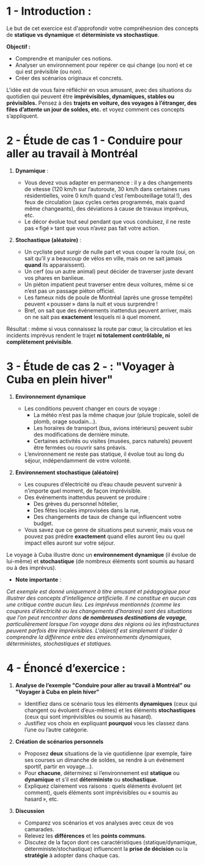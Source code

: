 
# 1 -  **Introduction :**  
Le but de cet exercice est d'approfondir votre compréhesnion des concepts de **statique vs dynamique** et **déterministe vs stochastique**.  

**Objectif :**  
- Comprendre et manipuler ces notions.  
- Analyser un environnement pour repérer ce qui change (ou non) et ce qui est prévisible (ou non).  
- Créer des scénarios originaux et concrets.  

L'idée est de vous faire réfléchir en vous amusant, avec des situations du quotidien qui peuvent être **imprévisibles, dynamiques, stables ou prévisibles.** 
Pensez à des **trajets en voiture, des voyages à l’étranger, des files d’attente un jour de soldes, etc.** et voyez comment ces concepts s’appliquent.



# 2 - Étude de cas 1 - Conduire pour aller au travail à Montréal



1. **Dynamique** :  
   - Vous devez vous adapter en permanence : il y a des changements de vitesse (120 km/h sur l’autoroute, 30 km/h dans certaines rues résidentielles, voire 0 km/h quand c’est l’embouteillage total !), des feux de circulation (aux cycles certes programmés, mais quand même changeants), des déviations à cause de travaux imprévus, etc.  
   - Le décor évolue tout seul pendant que vous conduisez, il ne reste pas « figé » tant que vous n’avez pas fait votre action.

2. **Stochastique (aléatoire)** :  
   - Un cycliste peut surgir de nulle part et vous couper la route (oui, on sait qu’il y a beaucoup de vélos en ville, mais on ne sait jamais **quand** ils apparaissent).  
   - Un cerf (ou un autre animal) peut décider de traverser juste devant vos phares en banlieue.  
   - Un piéton impatient peut traverser entre deux voitures, même si ce n’est pas un passage piéton officiel.  
   - Les fameux nids de poule de Montréal (après une grosse tempête) peuvent « pousser » dans la nuit et vous surprendre !  
   - Bref, on sait que des événements inattendus peuvent arriver, mais on ne sait pas **exactement** lesquels ni à quel moment. 

Résultat : même si vous connaissez la route par cœur, la circulation et les incidents imprévus rendent le trajet **ni totalement contrôlable, ni complètement prévisible**.




# 3 - **Étude de cas 2 - : "Voyager à Cuba en plein hiver"**
1. **Environnement dynamique**  
   - Les conditions peuvent changer en cours de voyage :  
     - La météo n’est pas la même chaque jour (pluie tropicale, soleil de plomb, orage soudain…).  
     - Les horaires de transport (bus, avions intérieurs) peuvent subir des modifications de dernière minute.  
     - Certaines activités ou visites (musées, parcs naturels) peuvent être fermées ou rouvrir sans préavis.  
   - L’environnement ne reste pas statique, il évolue tout au long du séjour, indépendamment de votre volonté.

2. **Environnement stochastique (aléatoire)**  
   - Les coupures d’électricité ou d’eau chaude peuvent survenir à n’importe quel moment, de façon imprévisible.  
   - Des événements inattendus peuvent se produire :  
     - Des grèves du personnel hôtelier,  
     - Des fêtes locales improvisées dans la rue,  
     - Des changements de taux de change qui influencent votre budget.  
   - Vous savez que ce genre de situations peut survenir, mais vous ne pouvez pas prédire **exactement** quand elles auront lieu ou quel impact elles auront sur votre séjour.

Le voyage à Cuba illustre donc un **environnement dynamique** (il évolue de lui-même) et **stochastique** (de nombreux éléments sont soumis au hasard ou à des imprévus).

- **Note importante** :

*Cet exemple est donné uniquement à titre amusant et pédagogique pour illustrer des concepts d'intelligence artificielle. Il ne constitue en aucun cas une critique contre aucun lieu. Les imprévus mentionnés (comme les coupures d’électricité ou les changements d’horaires) sont des situations que l’on peut rencontrer dans **de nombreuses destinations de voyage**, particulièrement lorsque l’on voyage dans des régions où les infrastructures peuvent parfois être imprévisibles. L'objectif est simplement d'aider à comprendre la différence entre des environnements dynamiques, déterministes, stochastiques et statiques.*


# 4 - **Énoncé d’exercice :**

1. **Analyse de l’exemple "Conduire pour aller au travail à Montréal" ou "Voyager à Cuba en plein hiver"**  
   - Identifiez dans ce scénario tous les éléments **dynamiques** (ceux qui changent ou évoluent d’eux-mêmes) et les éléments **stochastiques** (ceux qui sont imprévisibles ou soumis au hasard).  
   - Justifiez vos choix en expliquant **pourquoi** vous les classez dans l’une ou l’autre catégorie.

2. **Création de scénarios personnels**  
   - Proposez **deux** situations de la vie quotidienne (par exemple, faire ses courses un dimanche de soldes, se rendre à un événement sportif, partir en voyage…).  
   - Pour **chacune**, déterminez si l’environnement est **statique** ou **dynamique** et s’il est **déterministe** ou **stochastique**.  
   - Expliquez clairement vos raisons : quels éléments évoluent (et comment), quels éléments sont imprévisibles ou « soumis au hasard », etc.

3. **Discussion**  
   - Comparez vos scénarios et vos analyses avec ceux de vos camarades.  
   - Relevez les **différences** et les **points communs**.  
   - Discutez de la façon dont ces caractéristiques (statique/dynamique, déterministe/stochastique) influencent la **prise de décision** ou la **stratégie** à adopter dans chaque cas.


